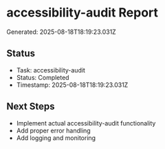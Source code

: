 # accessibility-audit Report

Generated: 2025-08-18T18:19:23.031Z

## Status
- Task: accessibility-audit
- Status: Completed
- Timestamp: 2025-08-18T18:19:23.031Z

## Next Steps
- Implement actual accessibility-audit functionality
- Add proper error handling
- Add logging and monitoring
